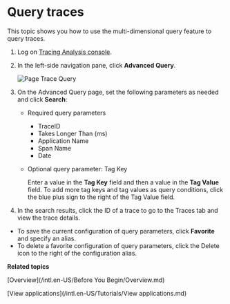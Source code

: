 # Query traces

This topic shows you how to use the multi-dimensional query feature to query traces.

1.  Log on [Tracing Analysis console](https://tracing-sg.console.aliyun.com/).

2.  In the left-side navigation pane, click **Advanced Query**.

    ![Page Trace Query](https://static-aliyun-doc.oss-accelerate.aliyuncs.com/assets/img/en-US/4613239061/p53848.png)

3.  On the Advanced Query page, set the following parameters as needed and click **Search**:

    -   Required query parameters

        -   TraceID
        -   Takes Longer Than \(ms\)
        -   Application Name
        -   Span Name
        -   Date
    -   Optional query parameter: Tag Key

        Enter a value in the **Tag Key** field and then a value in the **Tag Value** field. To add more tag keys and tag values as query conditions, click the blue plus sign to the right of the Tag Value field.

4.  In the search results, click the ID of a trace to go to the Traces tab and view the trace details.


-   To save the current configuration of query parameters, click **Favorite** and specify an alias.
-   To delete a favorite configuration of query parameters, click the Delete icon to the right of the configuration alias.

**Related topics**  


[Overview](/intl.en-US/Before You Begin/Overview.md)

[View applications](/intl.en-US/Tutorials/View applications.md)

